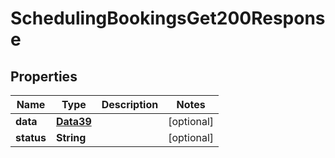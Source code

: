 

# SchedulingBookingsGet200Response


## Properties

Name | Type | Description | Notes
------------ | ------------- | ------------- | -------------
**data** | [**Data39**](Data39.md) |  |  [optional]
**status** | **String** |  |  [optional]



